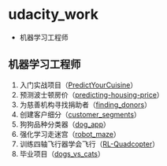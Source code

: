 # udacity_work
- 机器学习工程师

## 机器学习工程师
1. 入门实战项目（[PredictYourCuisine](https://github.com/SimonLeeGit/udacity_project/tree/master/PredictYourCuisine)）
2. 预测波士顿房价（[predicting-housing-price](https://github.com/SimonLeeGit/udacity_project/tree/master/predicting-housing-price)） 
3. 为慈善机构寻找捐助者（[finding_donors](https://github.com/SimonLeeGit/udacity_project/tree/master/finding_donors)）
4. 创建客户细分（[customer_segments](https://github.com/SimonLeeGit/udacity_project/tree/master/customer_segments)）
5. 狗狗品种分类器（[dog_app](https://github.com/SimonLeeGit/udacity_project/tree/master/dog_app)）
6. 强化学习走迷宫（[robot_maze](https://github.com/SimonLeeGit/udacity_project/tree/master/robot_maze)）
7. 训练四轴飞行器学会飞行（[RL-Quadcopter](https://github.com/SimonLeeGit/udacity_project/tree/master/RL-Quadcopter)）
8. 毕业项目（[dogs_vs_cats](https://github.com/SimonLeeGit/udacity_project/tree/master/dogs_vs_cats)）
